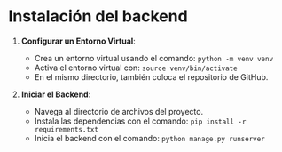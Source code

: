# Instalación del backend

1. **Configurar un Entorno Virtual**:
    - Crea un entorno virtual usando el comando: `python -m venv venv`
    - Activa el entorno virtual con: `source venv/bin/activate`
    - En el mismo directorio, también coloca el repositorio de GitHub.

2. **Iniciar el Backend**:
    - Navega al directorio de archivos del proyecto.
    - Instala las dependencias con el comando: `pip install -r requirements.txt`
    - Inicia el backend con el comando: `python manage.py runserver`
